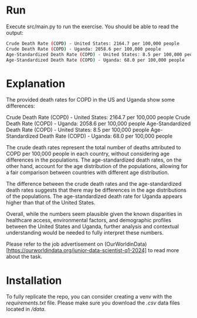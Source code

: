 # Run

Execute src/main.py to run the exercise. You should be able to read the output:

```bash
Crude Death Rate (COPD) - United States: 2164.7 per 100,000 people
Crude Death Rate (COPD) - Uganda: 2058.6 per 100,000 people
Age-Standardized Death Rate (COPD) - United States: 8.5 per 100,000 people
Age-Standardized Death Rate (COPD) - Uganda: 68.0 per 100,000 people
```

# Explanation

The provided death rates for COPD in the US and Uganda show some differences:

Crude Death Rate (COPD) - United States: 2164.7 per 100,000 people
Crude Death Rate (COPD) - Uganda: 2058.6 per 100,000 people
Age-Standardized Death Rate (COPD) - United States: 8.5 per 100,000 people
Age-Standardized Death Rate (COPD) - Uganda: 68.0 per 100,000 people

The crude death rates represent the total number of deaths attributed to COPD per 100,000 people in each country, without considering age differences in the populations. The age-standardized death rates, on the other hand, account for the age distribution of the populations, allowing for a fair comparison between countries with different age distribution.

The difference between the crude death rates and the age-standardized death rates suggests that there may be differences in the age distributions of the populations. The age-standardized death rate for Uganda appears higher than that of the United States.

Overall, while the numbers seem plausible given the known disparities in healthcare access, environmental factors, and demographic profiles between the United States and Uganda, further analysis and contextual understanding would be needed to fully interpret these numbers.

Please refer to the job advertisement on (OurWorldinData)[https://ourworldindata.org/junior-data-scientist-q1-2024] to read more about the task. 

# Installation

To fully replicate the repo, you can consider creating a venv with the _requirements.txt_ file. Please make sure you download the _.csv_ data files located in _/data_.